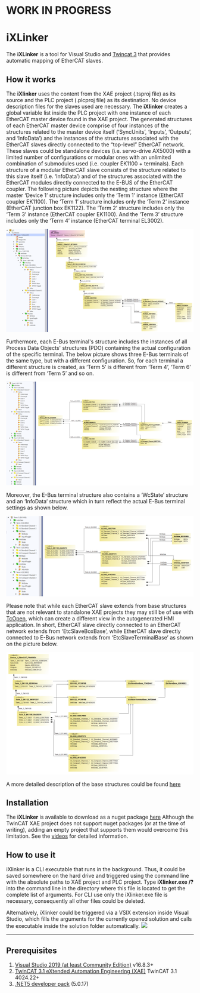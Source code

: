# WORK IN PROGRESS

# iXLinker
The **iXLinker** is a tool for Visual Studio and [Twincat 3](https://www.beckhoff.com/en-en/products/automation/twincat/twincat-3-build-4024/) that provides automatic mapping of EtherCAT slaves.
## How it works
The **iXlinker** uses the content from the XAE project (.tsproj file) as its source and the PLC project (.plcproj file) as its destination. No device description files for the slaves used are necessary.
The **iXlinker** creates a global variable list inside the PLC project with one instance of each EtherCAT master device found in the XAE project. 
The generated structures of each EtherCAT master device comprise of four instances of the structures related to the master device itself (‘SyncUnits’, ‘Inputs’, ‘Outputs’, and ‘InfoData’) and the instances of the structures associated with the EtherCAT slaves directly connected to the “top-level” EtherCAT network.
These slaves could be standalone devices (i.e. servo-drive AX5000) with a limited number of configurations or modular ones with an unlimited combination of submodules used (i.e. coupler EK1100 + terminals). Each structure of a modular EtherCAT slave consists of the structure related to this slave itself (i.e. ‘InfoData’) and of the structures associated with the EtherCAT modules directly connected to the E-BUS of the EtherCAT coupler. 
The following picture depicts the nesting structure where the master ‘Device 1’ structure includes only the ‘Term 1’ instance (EtherCAT coupler EK1100). The ‘Term 1’ structure includes only the ‘Term 2’ instance (EtherCAT junction box EK1122).  The ‘Term 2’ structure includes only the ‘Term 3’ instance (EtherCAT coupler EK1100). And the ‘Term 3’ structure includes only the ‘Term 4’ instance (EtherCAT terminal EL3002). 

![](assets/GeneratedStructure.png)

Furthermore, each E-Bus terminal's structure includes the instances of all Process Data Objects' structures (PDO) containing the actual configuration of the specific terminal. The below picture shows three E-Bus terminals of the same type, but with a different configuration. So, for each terminal a different structure is created, as ‘Term 5’ is different from ‘Term 4’, ‘Term 6’ is different from ‘Term 5’ and so on. 

![](assets/DifferentPdoAssignement.png)

Moreover, the E-Bus terminal structure also contains a ‘WcState’ structure and an ‘InfoData‘ structure which in turn reflect the actual E-Bus terminal settings as shown below.


![](assets/WcStateInfoData.png)


 Please note that while each EtherCAT slave extends from base structures that are not relevant to standalone XAE projects they may still be of use with [TcOpen]( https://github.com/TcOpenGroup/TcOpen/#tcopen), which can create a different view in the autogenerated HMI application. 
In short, EtherCAT slave directly connected to an EtherCAT network extends from ‘EtcSlaveBoxBase’, while EtherCAT slave directly connected to E-Bus network extends from ‘EtcSlaveTerminalBase’ as shown on the picture below.

![](assets/BaseStructures.png)


A more detailed description of the base structures could be found [here]( https://github.com/TcOpenGroup/TcOpen/tree/dev/src/TcoIo#base-structures)

## Installation 
The **iXLinker** is available to download as a nuget package [here]( https://www.nuget.org/packages/Inxton.iXlinker)
Although the TwinCAT XAE project does not support nuget packages (or at the time of writing), adding an empty project that supports them would overcome this limitation. See the [videos](https://www.youtube.com/playlist?list=PL-0IxLiTmB6Lrpp0_ZV-eIsZjPALOBqyh) for detailed information.

## How to use it 
iXlinker is a CLI executable that runs in the background. 
Thus, it could be saved somewhere on the hard drive and triggered using the command line with the absolute paths to XAE project and PLC project. Type **iXlinker.exe /?** into the command line in the directory where this file is located to get the complete list of arguments. For CLI use only the iXlinker.exe file is necessary, consequently all other files could be deleted.

Alternatively, iXlinker could be triggered via a VSIX extension inside Visual Studio, which fills the arguments for the currently opened solution and calls the executable inside the solution folder automatically.
![](assets/RunViaExtensionGif.gif)

----------------------------------
## Prerequisites
1. [Visual Studio 2019 (at least Community Edition)](https://visualstudio.microsoft.com/vs/older-downloads/) v16.8.3+
1. [TwinCAT 3.1 eXtended Automation Engineering (XAE)]( https://www.beckhoff.com/en-en/products/automation/twincat/te1xxx-twincat-3-engineering/te1000.html) TwinCAT 3.1 4024.22+
1. [.NET5 developer pack](https://dotnet.microsoft.com/en-us/download/dotnet/5.0) (5.0.17)


